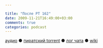 ```yaml
---

title: "После РТ 162"
date: 2009-11-21T16:49:00+03:00
comments: true
categories: podcast
---
```

[аудио](http://cdn.radio-t.com/rt162post.mp3) ● [пиратский torrent](http://pirates.radio-t.com/torrents/rt162post.mp3.torrent) ● [лог чата](http://chat.radio-t.com/logs/radio-t-162.html) ● [wiki](http://wiki.radio-t.com/%D0%9F%D0%BE%D1%81%D0%BB%D0%B5_%D0%A0%D0%A2_162)<audio src="http://cdn.radio-t.com/rt162post.mp3" preload="none">
